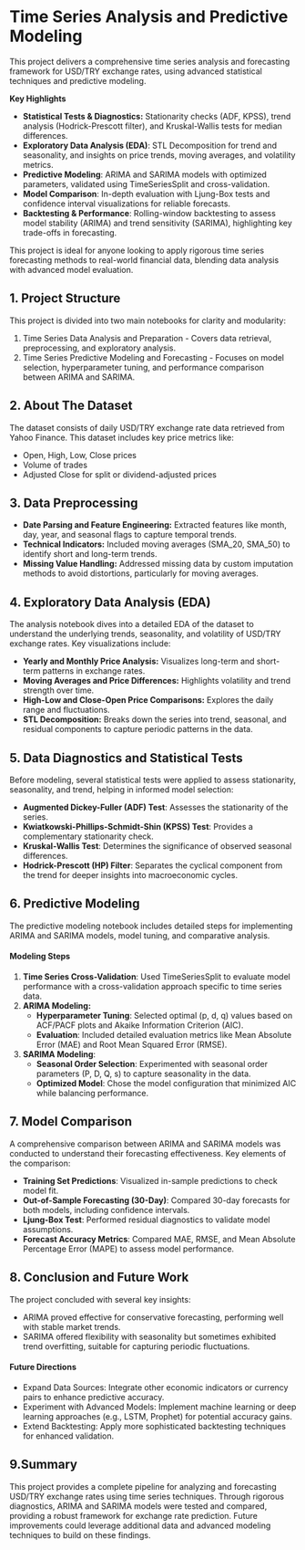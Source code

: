 # Time Series Analysis and Predictive Modeling
This project delivers a comprehensive time series analysis and forecasting framework for USD/TRY exchange rates, using advanced statistical techniques and predictive modeling.

**Key Highlights**
* **Statistical Tests & Diagnostics:** Stationarity checks (ADF, KPSS), trend analysis (Hodrick-Prescott filter), and Kruskal-Wallis tests for median differences.
* **Exploratory Data Analysis (EDA)**: STL Decomposition for trend and seasonality, and insights on price trends, moving averages, and volatility metrics.
* **Predictive Modeling**: ARIMA and SARIMA models with optimized parameters, validated using TimeSeriesSplit and cross-validation.
* **Model Comparison**: In-depth evaluation with Ljung-Box tests and confidence interval visualizations for reliable forecasts.
* **Backtesting & Performance**: Rolling-window backtesting to assess model stability (ARIMA) and trend sensitivity (SARIMA), highlighting key trade-offs in forecasting.

This project is ideal for anyone looking to apply rigorous time series forecasting methods to real-world financial data, blending data analysis with advanced model evaluation.

## **1. Project Structure**
This project is divided into two main notebooks for clarity and modularity:

1. Time Series Data Analysis and Preparation - Covers data retrieval, preprocessing, and exploratory analysis.
2. Time Series Predictive Modeling and Forecasting - Focuses on model selection, hyperparameter tuning, and performance comparison between ARIMA and SARIMA.

## **2. About The Dataset**
The dataset consists of daily USD/TRY exchange rate data retrieved from Yahoo Finance. This dataset includes key price metrics like:

* Open, High, Low, Close prices
* Volume of trades
* Adjusted Close for split or dividend-adjusted prices

## **3. Data Preprocessing**
* **Date Parsing and Feature Engineering:** Extracted features like month, day, year, and seasonal flags to capture temporal trends.
* **Technical Indicators:** Included moving averages (SMA_20, SMA_50) to identify short and long-term trends.
* **Missing Value Handling:** Addressed missing data by custom imputation methods to avoid distortions, particularly for moving averages.

## **4. Exploratory Data Analysis (EDA)**
The analysis notebook dives into a detailed EDA of the dataset to understand the underlying trends, seasonality, and volatility of USD/TRY exchange rates. Key visualizations include:

* **Yearly and Monthly Price Analysis:** Visualizes long-term and short-term patterns in exchange rates.
* **Moving Averages and Price Differences:** Highlights volatility and trend strength over time.
* **High-Low and Close-Open Price Comparisons:** Explores the daily range and fluctuations.
* **STL Decomposition:** Breaks down the series into trend, seasonal, and residual components to capture periodic patterns in the data.

## **5. Data Diagnostics and Statistical Tests**
Before modeling, several statistical tests were applied to assess stationarity, seasonality, and trend, helping in informed model selection:

* **Augmented Dickey-Fuller (ADF) Test**: Assesses the stationarity of the series.
* **Kwiatkowski-Phillips-Schmidt-Shin (KPSS) Test**: Provides a complementary stationarity check.
* **Kruskal-Wallis Test**: Determines the significance of observed seasonal differences.
* **Hodrick-Prescott (HP) Filter**: Separates the cyclical component from the trend for deeper insights into macroeconomic cycles.

## **6. Predictive Modeling**
The predictive modeling notebook includes detailed steps for implementing ARIMA and SARIMA models, model tuning, and comparative analysis.

#### **Modeling Steps**
1. **Time Series Cross-Validation**: Used TimeSeriesSplit to evaluate model performance with a cross-validation approach specific to time series data.
2. **ARIMA Modeling:**
    * **Hyperparameter Tuning**: Selected optimal (p, d, q) values based on ACF/PACF plots and Akaike Information Criterion (AIC).
    * **Evaluation**: Included detailed evaluation metrics like Mean Absolute Error (MAE) and Root Mean Squared Error (RMSE).
3. **SARIMA Modeling**:
    * **Seasonal Order Selection**: Experimented with seasonal order parameters (P, D, Q, s) to capture seasonality in the data.
    * **Optimized Model**: Chose the model configuration that minimized AIC while balancing performance.

## **7. Model Comparison**
A comprehensive comparison between ARIMA and SARIMA models was conducted to understand their forecasting effectiveness. Key elements of the comparison:

* **Training Set Predictions**: Visualized in-sample predictions to check model fit.
* **Out-of-Sample Forecasting (30-Day)**: Compared 30-day forecasts for both models, including confidence intervals.
* **Ljung-Box Test**: Performed residual diagnostics to validate model assumptions.
* **Forecast Accuracy Metrics**: Compared MAE, RMSE, and Mean Absolute Percentage Error (MAPE) to assess model performance.

## **8. Conclusion and Future Work**
The project concluded with several key insights:

* ARIMA proved effective for conservative forecasting, performing well with stable market trends.
* SARIMA offered flexibility with seasonality but sometimes exhibited trend overfitting, suitable for capturing periodic fluctuations.

#### **Future Directions**
* Expand Data Sources: Integrate other economic indicators or currency pairs to enhance predictive accuracy.
* Experiment with Advanced Models: Implement machine learning or deep learning approaches (e.g., LSTM, Prophet) for potential accuracy gains.
* Extend Backtesting: Apply more sophisticated backtesting techniques for enhanced validation.

## **9.Summary**
This project provides a complete pipeline for analyzing and forecasting USD/TRY exchange rates using time series techniques. Through rigorous diagnostics, ARIMA and SARIMA models were tested and compared, providing a robust framework for exchange rate prediction. Future improvements could leverage additional data and advanced modeling techniques to build on these findings.

